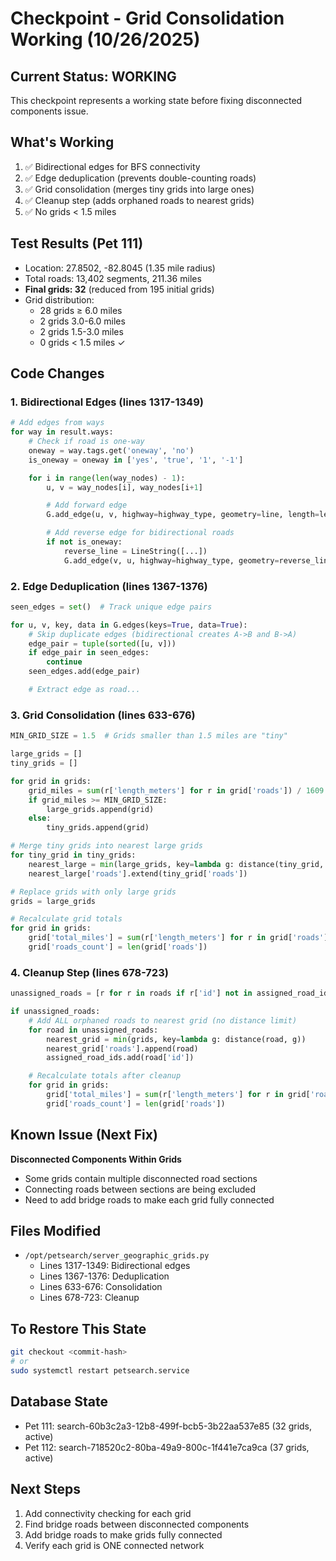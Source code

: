 # Checkpoint - Grid Consolidation Working (10/26/2025)

## Current Status: WORKING
This checkpoint represents a working state before fixing disconnected components issue.

## What's Working
1. ✅ Bidirectional edges for BFS connectivity
2. ✅ Edge deduplication (prevents double-counting roads)
3. ✅ Grid consolidation (merges tiny grids into large ones)
4. ✅ Cleanup step (adds orphaned roads to nearest grids)
5. ✅ No grids < 1.5 miles

## Test Results (Pet 111)
- Location: 27.8502, -82.8045 (1.35 mile radius)
- Total roads: 13,402 segments, 211.36 miles
- **Final grids: 32** (reduced from 195 initial grids)
- Grid distribution:
  - 28 grids ≥ 6.0 miles
  - 2 grids 3.0-6.0 miles
  - 2 grids 1.5-3.0 miles
  - 0 grids < 1.5 miles ✓

## Code Changes

### 1. Bidirectional Edges (lines 1317-1349)
```python
# Add edges from ways
for way in result.ways:
    # Check if road is one-way
    oneway = way.tags.get('oneway', 'no')
    is_oneway = oneway in ['yes', 'true', '1', '-1']

    for i in range(len(way_nodes) - 1):
        u, v = way_nodes[i], way_nodes[i+1]

        # Add forward edge
        G.add_edge(u, v, highway=highway_type, geometry=line, length=length_meters, name=way.tags.get('name', ''))

        # Add reverse edge for bidirectional roads
        if not is_oneway:
            reverse_line = LineString([...])
            G.add_edge(v, u, highway=highway_type, geometry=reverse_line, length=length_meters, name=way.tags.get('name', ''))
```

### 2. Edge Deduplication (lines 1367-1376)
```python
seen_edges = set()  # Track unique edge pairs

for u, v, key, data in G.edges(keys=True, data=True):
    # Skip duplicate edges (bidirectional creates A->B and B->A)
    edge_pair = tuple(sorted([u, v]))
    if edge_pair in seen_edges:
        continue
    seen_edges.add(edge_pair)

    # Extract edge as road...
```

### 3. Grid Consolidation (lines 633-676)
```python
MIN_GRID_SIZE = 1.5  # Grids smaller than 1.5 miles are "tiny"

large_grids = []
tiny_grids = []

for grid in grids:
    grid_miles = sum(r['length_meters'] for r in grid['roads']) / 1609.34
    if grid_miles >= MIN_GRID_SIZE:
        large_grids.append(grid)
    else:
        tiny_grids.append(grid)

# Merge tiny grids into nearest large grids
for tiny_grid in tiny_grids:
    nearest_large = min(large_grids, key=lambda g: distance(tiny_grid, g))
    nearest_large['roads'].extend(tiny_grid['roads'])

# Replace grids with only large grids
grids = large_grids

# Recalculate grid totals
for grid in grids:
    grid['total_miles'] = sum(r['length_meters'] for r in grid['roads']) / 1609.34
    grid['roads_count'] = len(grid['roads'])
```

### 4. Cleanup Step (lines 678-723)
```python
unassigned_roads = [r for r in roads if r['id'] not in assigned_road_ids]

if unassigned_roads:
    # Add ALL orphaned roads to nearest grid (no distance limit)
    for road in unassigned_roads:
        nearest_grid = min(grids, key=lambda g: distance(road, g))
        nearest_grid['roads'].append(road)
        assigned_road_ids.add(road['id'])

    # Recalculate totals after cleanup
    for grid in grids:
        grid['total_miles'] = sum(r['length_meters'] for r in grid['roads']) / 1609.34
        grid['roads_count'] = len(grid['roads'])
```

## Known Issue (Next Fix)
**Disconnected Components Within Grids**
- Some grids contain multiple disconnected road sections
- Connecting roads between sections are being excluded
- Need to add bridge roads to make each grid fully connected

## Files Modified
- `/opt/petsearch/server_geographic_grids.py`
  - Lines 1317-1349: Bidirectional edges
  - Lines 1367-1376: Deduplication
  - Lines 633-676: Consolidation
  - Lines 678-723: Cleanup

## To Restore This State
```bash
git checkout <commit-hash>
# or
sudo systemctl restart petsearch.service
```

## Database State
- Pet 111: search-60b3c2a3-12b8-499f-bcb5-3b22aa537e85 (32 grids, active)
- Pet 112: search-718520c2-80ba-49a9-800c-1f441e7ca9ca (37 grids, active)

## Next Steps
1. Add connectivity checking for each grid
2. Find bridge roads between disconnected components
3. Add bridge roads to make grids fully connected
4. Verify each grid is ONE connected network
